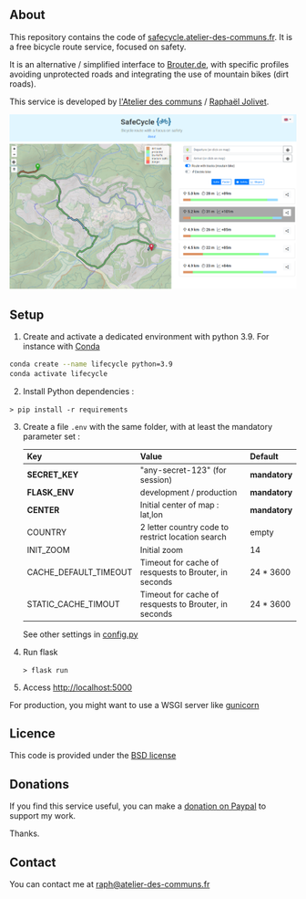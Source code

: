 ## About

This repository contains the code of [safecycle.atelier-des-communs.fr](https://safecycle.atelier-des-communs.fr/). 
It is a free bicycle route service, focused on safety.

It is an alternative / simplified interface to [Brouter.de](<http://brouter.de/brouter-web/>), with specific profiles avoiding unprotected roads and integrating the use of mountain bikes (dirt roads).

This service is developed by [l'Atelier des communs](<https://atelier-des-communs.fr>) / [Raphaël Jolivet](<https://raphael-jolivet.name>).

![](res/preview.png)

## Setup


1) Create and activate a dedicated environment with python 3.9. For instance with [Conda](https://www.anaconda.com/download) 
```bash
conda create --name lifecycle python=3.9
conda activate lifecycle
```

2) Install Python dependencies :
    
```> pip install -r requirements```

3) Create a file `.env` with the same folder, with at least the mandatory parameter set :

   | Key         | Value     | Default |
   |--------------|-----------|------------|
   | **SECRET_KEY** | "any-secret-123" (for session) | **mandatory**        |
   | **FLASK_ENV**  | development / production  | **mandatory**       |
   | **CENTER** | Initial center of map : lat,lon | **mandatory** |
   | COUNTRY | 2 letter country code to restrict location search  | empty |
   | INIT_ZOOM | Initial zoom | 14 |
   | CACHE_DEFAULT_TIMEOUT | Timeout for cache of resquests to Brouter, in seconds | 24 * 3600 |    
   | STATIC_CACHE_TIMOUT | Timeout for cache of resquests to Brouter, in seconds | 24 * 3600 |  
                                                       
   See other settings in [config.py](lib/config.py)                                                     

4) Run flask 

    ```> flask run```
    
5) Access [http://localhost:5000](http://localhost:5000)
    
For production, you might want to use a WSGI server like [gunicorn](https://gunicorn.org/)

    
## Licence 

This code is provided under the [BSD license](LICENCE)

## Donations

If you find this service useful, you can make a   [donation on Paypal](<https://www.paypal.com/paypalme/atelierdescommuns>)  to support my work.

Thanks.

## Contact

You can contact me at [raph@atelier-des-communs.fr](<mailto:raph@atelier-des-communs.fr>)